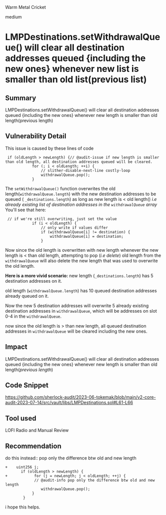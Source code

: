 Warm Metal Cricket

medium

# LMPDestinations.setWithdrawalQueue() will clear all destination addresses queued {including the new ones} whenever new list is smaller than old list(previous list)

## Summary
LMPDestinations.setWithdrawalQueue() will clear all destination addresses queued {including the new ones} whenever new length is smaller than old length(previous length)

## Vulnerability Detail
This issue is caused by these lines of code
```solidity
 if (oldLength > newLength) {// @audit-issue if new length is smaller than old length, all destination addresses queued will be cleared.
            for (; i < oldLength; ++i) {
                // slither-disable-next-line costly-loop
                withdrawalQueue.pop();
            }
```

The `setWithdrawalQueue()`  function overwrites the old length(`withdrawalQueue.length`) with the new destination addresses to be queued ( `_destinations.length`) as long as new length is < old length() _i.e already existing list of destination addresses in the `withdrawalQueue` array_
You'll see that here:
```solidity
 // if we're still overwriting, just set the value
            if (i < oldLength) {
                // only write if values differ
                if (withdrawalQueue[i] != destination) {
                    withdrawalQueue[i] = destination;
                }
```
Now since the old length is overwritten with new length whenever the new length is < than old length, attempting to pop (_i.e delete_) old length from the `withdrawalQueue` will also delete the new length that was used to overwrite the old length.


**Here is a more vivid scenario:**
new length (`_destinations.length`) has 5 destination addresses on it.

old length (`withdrawalQueue.length`) has 10 queued destination addresses already queued on it.

Now the new 5 destination addresses will overwrite 5 already existing destination addresses in `withdrawalQueue`, which will be addresses on slot 0-4 in the `withdrawalQueue`.

now since the old length is > than new length, all queued destination addresses in `withdrawalQueue` will be cleared including the new ones.

## Impact
LMPDestinations.setWithdrawalQueue() will clear all destination addresses queued {including the new ones} whenever new length is smaller than old length(_previous length_)

## Code Snippet
https://github.com/sherlock-audit/2023-06-tokemak/blob/main/v2-core-audit-2023-07-14/src/vault/libs/LMPDestinations.sol#L61-L66
## Tool used

LOFI Radio and Manual Review

## Recommendation

do this  instead:: pop only the difference btw old and new length
```solidity
+    uint256 j;
       if (oldLength > newLength) {
+            for (j = newLength; j < oldLength; ++j) {
             // @audit-info pop only the difference btw old and new length
                withdrawalQueue.pop();
            }
        }
```

i hope this helps.